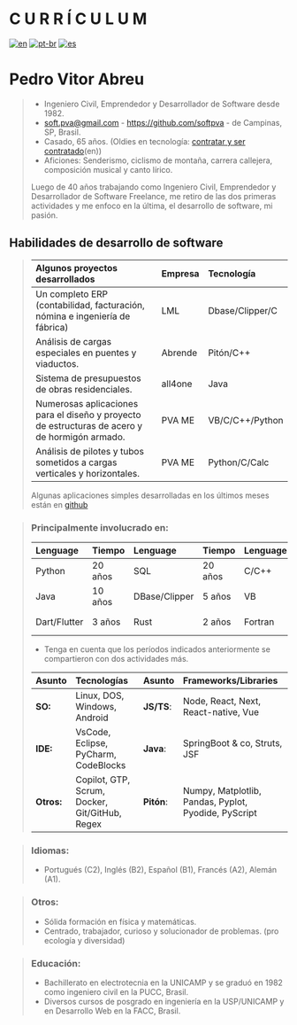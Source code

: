 # **C U R R Í C U L U M**  
[![en](https://img.shields.io/badge/lang-en-red.svg)](./curriculum.md)
[![pt-br](https://img.shields.io/badge/lang-pt--br-green.svg)](./curriculum.pt-br.md)
[![es](https://img.shields.io/badge/lang-es-yellow.svg)](./curriculum.es.md)  

# **Pedro Vitor Abreu**
> - Ingeniero Civil, Emprendedor y Desarrollador de Software desde 1982.
> - <soft.pva@gmail.com> - <https://github.com/softpva> - de Campinas, SP, Brasil.
> - Casado, 65 años. (Oldies en tecnología: [contratar y ser contratado](https://www.infoq.com/articles/tech-oldies-hiring/)(en))
> - Aficiones: Senderismo, ciclismo de montaña, carrera callejera, composición musical y canto lírico.
>
> Luego de 40 años trabajando como Ingeniero Civil, Emprendedor y Desarrollador de Software Freelance, me retiro de las dos primeras actividades y me enfoco en la última, el desarrollo de software, mi pasión.

## Habilidades de desarrollo de software
>
> | Algunos proyectos desarrollados | Empresa | Tecnología |
> | :--- | :--- | :--- |
> | Un completo ERP (contabilidad, facturación, nómina e ingeniería de fábrica) | LML | Dbase/Clipper/C |
> Análisis de cargas especiales en puentes y viaductos. | Abrende | Pitón/C++ |
> | Sistema de presupuestos de obras residenciales. | all4one | Java |
> | Numerosas aplicaciones para el diseño y proyecto de estructuras de acero y de hormigón armado. | PVA ME | VB/C/C++/Python |
> | Análisis de pilotes y tubos sometidos a cargas verticales y horizontales.| PVA ME | Python/C/Calc |
>
>Algunas aplicaciones simples desarrolladas en los últimos meses están en [github](https://github.com/softpva)

> ### Principalmente involucrado en:
>
> | Lenguage | Tiempo | Lenguage | Tiempo | Lenguage | Tiempo | Lenguage | Tiempo |
> | :--- | :--- | :--- | :--- | :--- | :--- | :--- | :--- |
> | Python | 20 años | SQL | 20 años | C/C++ | 20 años | JS/TS | 10 años |
> | Java | 10 años | DBase/Clipper | 5 años | VB | 10 años | GDScript | 3 años |
> | Dart/Flutter| 3 años | Rust | 2 años | Fortran | 3 años | WAT | 6 meses|
>
> - Tenga en cuenta que los períodos indicados anteriormente se compartieron con dos actividades más.
>
> | Asunto | Tecnologías | Asunto | Frameworks/Libraries |
> | :--- | :--- | :--- | :--- |
> | **SO:** | Linux, DOS, Windows, Android | **JS/TS**: | Node, React, Next, React-native, Vue |
> | **IDE:** | VsCode, Eclipse, PyCharm, CodeBlocks | **Java**: | SpringBoot & co, Struts, JSF |
> | **Otros:** | Copilot, GTP, Scrum, Docker, Git/GitHub, Regex| **Pitón**: | Numpy, Matplotlib, Pandas, Pyplot, Pyodide, PyScript|  

> ### Idiomas:
> - Portugués (C2), Inglés (B2), Español (B1), Francés (A2), Alemán (A1).

> ### Otros:
> - Sólida formación en física y matemáticas.
> - Centrado, trabajador, curioso y solucionador de problemas. (pro ecología y diversidad)

> ### Educación:
> - Bachillerato en electrotecnia en la UNICAMP y se graduó en 1982 como ingeniero civil en la PUCC, Brasil.
> - Diversos cursos de posgrado en ingeniería en la USP/UNICAMP y en Desarrollo Web en la FACC, Brasil.